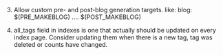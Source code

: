 3.  Allow custom pre- and post-blog generation targets. like:
    blog: $(PRE_MAKEBLOG) .... $(POST_MAKEBLOG)

4.  all_tags field in indexes is one that actually should be updated
    on every index page. Consider updating them when there is a new
    tag, tag was deleted or counts have changed.
